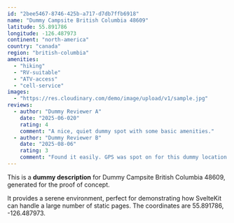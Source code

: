 ```yaml
---
id: "2bee5467-8746-425b-a717-d7db7ffb6918"
name: "Dummy Campsite British Columbia 48609"
latitude: 55.891786
longitude: -126.487973
continent: "north-america"
country: "canada"
region: "british-columbia"
amenities:
  - "hiking"
  - "RV-suitable"
  - "ATV-access"
  - "cell-service"
images:
  - "https://res.cloudinary.com/demo/image/upload/v1/sample.jpg"
reviews:
  - author: "Dummy Reviewer A"
    date: "2025-06-020"
    rating: 4
    comment: "A nice, quiet dummy spot with some basic amenities."
  - author: "Dummy Reviewer B"
    date: "2025-08-06"
    rating: 3
    comment: "Found it easily. GPS was spot on for this dummy location."
---
```


This is a **dummy description** for Dummy Campsite British Columbia 48609, generated for the proof of concept.

It provides a serene environment, perfect for demonstrating how SvelteKit can handle a large number of static pages. The coordinates are 55.891786, -126.487973.
